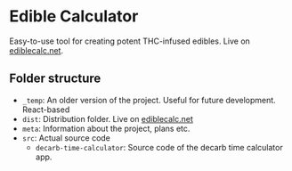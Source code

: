 # Edible Calculator
Easy-to-use tool for creating potent THC-infused edibles. Live on [ediblecalc.net](http://www.ediblecalc.net).

## Folder structure
 - ```_temp```: An older version of the project. Useful for future development. React-based
 - ```dist```: Distribution folder. Live on [ediblecalc.net](http://www.ediblecalc.net)
 - ```meta```: Information about the project, plans etc.
 - ```src```: Actual source code
   - ```decarb-time-calculator```: Source code of the decarb time calculator app.
